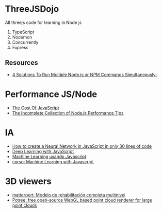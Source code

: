 # ThreeJSDojo
All threejs code for learning in Node js

1. TypeScript
1. Nodemon
1. Concurrently
1. Express

## Resources

* [4 Solutions To Run Multiple Node.js or NPM Commands Simultaneously:](https://itnext.io/4-solutions-to-run-multiple-node-js-or-npm-commands-simultaneously-9edaa6215a93)

# Performance JS/Node

* [The Cost Of JavaScript](https://medium.com/dev-channel/the-cost-of-javascript-84009f51e99e)
* [The Incomplete Collection of Node.js Performance Tips](https://medium.com/node-and-beyond/the-incomplete-collection-of-node-js-performance-tips-94cc712661bd)

# IA

* [How to create a Neural Network in JavaScript in only 30 lines of code](https://www.freecodecamp.org/news/how-to-create-a-neural-network-in-javascript-in-only-30-lines-of-code-343dafc50d49/)
* [Deep Learning with JavaScript](https://heartbeat.fritz.ai/deep-learning-with-javascript-part-1-c9a83fe0f063)
* [Machine Learning usando Javascript](https://medium.com/@carlosrojas_o/machine-learning-usando-javascript-c1af363b1753)
* [curso: Machine Learning with Javascript](https://www.udemy.com/course/machine-learning-with-javascript/?utm_source=adwords&utm_medium=udemyads&utm_campaign=DataScience_v.PROF_la.EN_cc.ROW_ti.5336&utm_content=deal4584&utm_term=_._ag_85469003754_._ad_437497334826_._kw__._de_c_._dm__._pl__._ti_dsa-774930027489_._li_1003332_._pd__._&matchtype=b&gclid=CjwKCAjwq_D7BRADEiwAVMDdHkQM0YQom0l_XS1-DxbvtKED_9Mofa5vA3FOLjrek14l19VTiCvojxoCG94QAvD_BwE)

# 3D viewers 
* [matterport: Modelo de rehabilitación completa multinivel](https://my.matterport.com/show/?m=JDaba3GGAW6&_ga=2.268081870.1713865128.1602158242-678828897.1601985556)
* [Potree: free open-source WebGL based point cloud renderer for large point clouds](http://potree.org/potree/examples/viewer.html)



